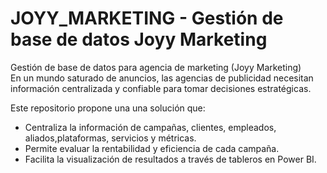 # JOYY_MARKETING - Gestión de base de datos Joyy Marketing

Gestión de base de datos para agencia de marketing (Joyy Marketing)  
En un mundo saturado de anuncios, las agencias de publicidad necesitan información centralizada y confiable para tomar decisiones estratégicas.

Este repositorio propone una una solución que:
- Centraliza la información de campañas, clientes, empleados, aliados,plataformas, servicios y métricas.
- Permite evaluar la rentabilidad y eficiencia de cada campaña.
- Facilita la visualización de resultados a través de tableros en Power BI.
